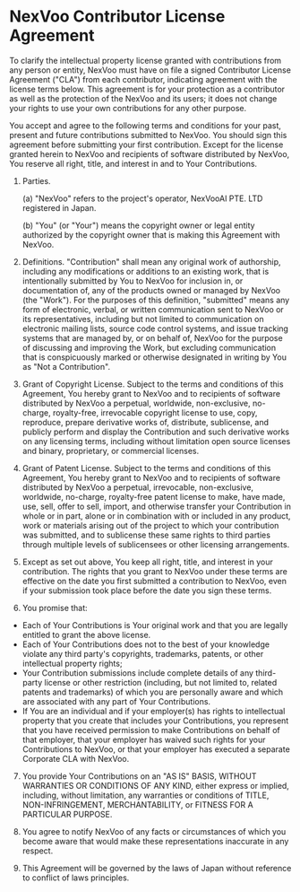 <!-- To indicate your agreement, simply edit this file and submit a pull request. -->

# NexVoo Contributor License Agreement

To clarify the intellectual property license granted with contributions from any person or entity, NexVoo must have on file a signed Contributor License Agreement ("CLA") from each contributor, indicating agreement with the license terms below. This agreement is for your protection as a contributor as well as the protection of the NexVoo and its users; it does not change your rights to use your own contributions for any other purpose.

You accept and agree to the following terms and conditions for your past, present and future contributions submitted to NexVoo. You should sign this agreement before submitting your first contribution. Except for the license granted herein to NexVoo and recipients of software distributed by NexVoo, You reserve all right, title, and interest in and to Your Contributions.

1. Parties.

   (a) "NexVoo" refers to the project's operator, NexVooAI PTE. LTD registered in Japan.

   (b) "You" (or "Your") means the copyright owner or legal entity authorized by the copyright owner that is making this Agreement with NexVoo.

2. Definitions. "Contribution" shall mean any original work of authorship, including any modifications or additions to an existing work, that is intentionally submitted by You to NexVoo for inclusion in, or documentation of, any of the products owned or managed by NexVoo (the "Work"). For the purposes of this definition, "submitted" means any form of electronic, verbal, or written communication sent to NexVoo or its representatives, including but not limited to communication on electronic mailing lists, source code control systems, and issue tracking systems that are managed by, or on behalf of, NexVoo for the purpose of discussing and improving the Work, but excluding communication that is conspicuously marked or otherwise designated in writing by You as "Not a Contribution".

3. Grant of Copyright License. Subject to the terms and conditions of this Agreement, You hereby grant to NexVoo and to recipients of software distributed by NexVoo a perpetual, worldwide, non-exclusive, no-charge, royalty-free, irrevocable copyright license to use, copy, reproduce, prepare derivative works of, distribute, sublicense, and publicly perform and display the Contribution and such derivative works on any licensing terms, including without limitation open source licenses and binary, proprietary, or commercial licenses.

4. Grant of Patent License. Subject to the terms and conditions of this Agreement, You hereby grant to NexVoo and to recipients of software distributed by NexVoo a perpetual, irrevocable, non-exclusive, worldwide, no-charge, royalty-free patent license to make, have made, use, sell, offer to sell, import, and otherwise transfer your Contribution in whole or in part, alone or in combination with or included in any product, work or materials arising out of the project to which your contribution was submitted, and to sublicense these same rights to third parties through multiple levels of sublicensees or other licensing arrangements.

5. Except as set out above, You keep all right, title, and interest in your contribution. The rights that you grant to NexVoo under these terms are effective on the date you first submitted a contribution to NexVoo, even if your submission took place before the date you sign these terms.

6. You promise that:

- Each of Your Contributions is Your original work and that you are legally entitled to grant the above license.
- Each of Your Contributions does not to the best of your knowledge violate any third party's copyrights, trademarks, patents, or other intellectual property rights;
- Your Contribution submissions include complete details of any third-party license or other restriction (including, but not limited to, related patents and trademarks) of which you are personally aware and which are associated with any part of Your Contributions.
- If You are an individual and if your employer(s) has rights to intellectual property that you create that includes your Contributions, you represent that you have received permission to make Contributions on behalf of that employer, that your employer has waived such rights for your Contributions to NexVoo, or that your employer has executed a separate Corporate CLA with NexVoo.

7. You provide Your Contributions on an "AS IS" BASIS, WITHOUT WARRANTIES OR CONDITIONS OF ANY KIND, either express or implied, including, without limitation, any warranties or conditions of TITLE, NON-INFRINGEMENT, MERCHANTABILITY, or FITNESS FOR A PARTICULAR PURPOSE.

8. You agree to notify NexVoo of any facts or circumstances of which you become aware that would make these representations inaccurate in any respect.

9. This Agreement will be governed by the laws of Japan without reference to conflict of laws principles.
